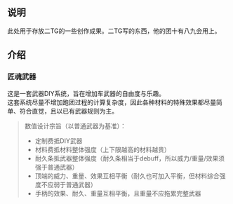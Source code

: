 ﻿## 说明

此处用于存放二TG的一些创作成果。二TG写的东西，他的团十有八九会用上。  

## 介绍

### 匠魂武器

这是一套武器DIY系统，旨在增加车武器的自由度与乐趣。  
这套系统尽量不增加跑团过程的计算复杂度，因此各种材料的特殊效果都尽量简单、符合直觉，且以已有武器规则为主。  

> 数值设计宗旨（以普通武器为基准）：  
> - 定制费抵DIY武器  
> - 材料费抵材料整体强度（上下限越高的材料越贵）  
> - 耐久条抵武器整体强度（耐久条相当于debuff，所以威力/重量/效果须强于普通武器）  
> - 顶端的威力、重量、效果互相平衡（耐久也可加入平衡，但材料综合强度不应弱于普通武器）  
> - 手柄的效果、耐久、重量互相平衡，且重量不应拖累完整武器  

